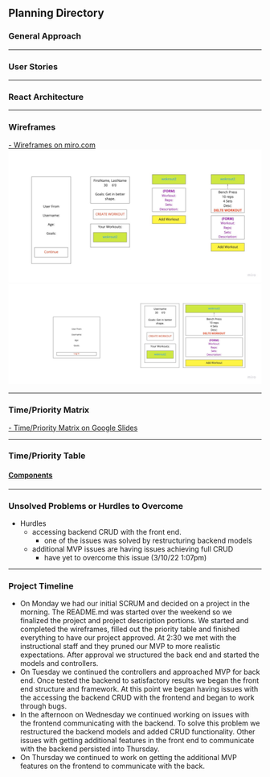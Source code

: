 ## Planning Directory
### General Approach



***
### User Stories



***
### React Architecture



***
### Wireframes

[- Wireframes on miro.com](https://miro.com/app/board/uXjVOHItXT8=/?invite_link_id=213180188513)
![Wireframe](./../Images/MobileWireframe.jpg)
![Wireframe](./../Images/DesktopWireframe.jpg)

***
### Time/Priority Matrix

[- Time/Priority Matrix on Google Slides](https://docs.google.com/presentation/d/1CXTHjTzJ179aKc5salNZyDG0O8eZC2yhWKy7tu2evdA/edit?usp=sharing)


***
### Time/Priority Table

#### [Components](./../README.md#components)

***
### Unsolved Problems or Hurdles to Overcome

- Hurdles
    - accessing backend CRUD with the front end.
        - one of the issues was solved by restructuring backend models
    - additional MVP issues are having issues achieving full CRUD
        - have yet to overcome this issue (3/10/22 1:07pm)


***
### Project Timeline

- On Monday we had our initial SCRUM and decided on a project in the morning.  The README.md was started over the weekend so we finalized the project and project description portions.  We started and completed the wireframes, filled out the priority table and finished everything to have our project approved.  At 2:30 we met with the instructional staff and they pruned our MVP to more realistic expectations.  After approval we structured the back end and started the models and controllers.
- On Tuesday we continued the controllers and approached MVP for back end.  Once tested the backend to satisfactory results we began the front end structure and framework.  At this point we began having issues with the accessing the backend CRUD with the frontend and began to work through bugs.
- In the afternoon on Wednesday we continued working on issues with the frontend communicating with the backend.  To solve this problem we restructured the backend models and added CRUD functionality.  Other issues with getting additional features in the front end to communicate with the backend persisted into Thursday.
- On Thursday we continued to work on getting the additional MVP features on the frontend to communicate with the back.
